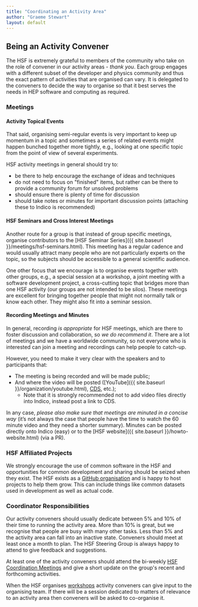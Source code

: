 ```yaml
---
title: "Coordinating an Activity Area"
author: "Graeme Stewart"
layout: default
---
```


## Being an Activity Convener

The HSF is extremely grateful to members of the community who take on the role
of convener in our activity areas - *thank you*. Each group engages
with a different subset of the developer and physics community and thus the
exact pattern of activities that are organised can vary. It is delegated to the
conveners to decide the way to organise so that it best serves the needs in
HEP software and computing as required.

### Meetings

#### Activity Topical Events

That said, organising semi-regular events is very important to keep up momentum
in a topic and sometimes a series of related events might happen bunched
together more tightly, e.g., looking at one specific topic from the point of
view of several experiments.

HSF activity meetings in general should try to:

- be there to help encourage the exchange of ideas and techniques
- do not need to focus on "finished" items, but rather can be there
  to provide a community forum for unsolved problems
- should ensure there is plenty of time for discussion
- should take notes or minutes for important discussion points (attaching these
  to Indico is recommended)

#### HSF Seminars and Cross Interest Meetings

Another route for a group is that instead of group specific meetings, organise
contributors to the [HSF Seminar Series]({{ site.baseurl
}}/meetings/hsf-seminars.html). This meeting has a regular cadence and would
usually attract many people who are not particularly experts on the topic, so
the subjects should be accessible to a general scientific audience.

One other focus that we encourage is to organise events together with other
groups, e.g., a special session at a workshop, a joint meeting with a software
development project, a cross-cutting topic that bridges more than one HSF
activity (our groups are not intended to be silos). These meetings are excellent
for bringing together people that might not normally talk or know each other.
They might also fit into a seminar session.

#### Recording Meetings and Minutes

In general, recording *is appropriate* for HSF meetings, which are there to
foster discussion and collaboration, so *we do recommend it*. There are a lot of
meetings and we have a worldwide community, so not everyone who is interested
can join a meeting and recordings can help people to catch-up.

However, you need to make it very clear with the speakers and to participants that:

- The meeting is being recorded and will be made public;
- And where the video will be posted ([YouTube]({{ site.baseurl }}/organization/youtube.html), [CDS](http://cds.cern.ch/record/2289430), etc.);
  - Note that it is strongly recommended not to add video files directly into Indico, instead post a link to CDS.

In any case, *please also make sure that meetings are minuted in a concise way*
(it’s not always the case that people have the time to watch the 60 minute
video and they need a shorter summary). Minutes can be posted directly onto
Indico (easy) or to the [HSF website]({{ site.baseurl }}/howto-website.html) (via a PR).

### HSF Affiliated Projects

We strongly encourage the use of common software in the HSF and opportunities
for common development and sharing should be seized when they exist. The HSF
exists as a [GitHub organisation](https://github.com/HSF) and is happy
to host projects to help them grow. This can include things like common
datasets used in development as well as actual code.

### Coordinator Responsibilities

Our activity conveners should usually dedicate between 5% and 10% of their
time to running the activity area. More than 10% is great, but we recognise
that people are busy with many other tasks. Less than 5% and the activity area
can fall into an inactive state. Conveners should meet at least once a month to
plan. The HSF Steering Group is always happy to attend to give feedback
and suggestions.

At least one of the activity conveners should attend the bi-weekly
[HSF Coordination Meetings](https://indico.cern.ch/category/7970/) and
give a short update on the group's recent and forthcoming activities.

When the HSF organises [workshops](https://indico.cern.ch/category/7971/)
activity conveners can give input to the organising team. If there
will be a session dedicated to matters of relevance to an activity area then
conveners will be asked to co-organise it.

